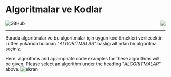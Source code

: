 # Algoritmalar ve Kodlar

<div align="left">
<img alt="GitHub" src="https://img.shields.io/github/license/oncado86/oncado86"/>
<img align="right" src="https://visitor-badge.laobi.icu/badge?page_id=oncado86.Algoritmalar_ve_Kodlar&right_color=lightgrey&format=true&left_text=My%20Page%20Visitors"></div>
<hr>
 
Burada algoritmalar ve bu algoritmalar için uygun kod örnekleri verilecektir.
Lütfen yukarıda bulunan "_ALGORITMALAR_" başlığı altından bir algoritma seçiniz.

Here, algorithms and appropriate code examples for these algorithms will be given.
Please select an algorithm under the heading "_ALGORITMALAR_" above.
![ekran](https://user-images.githubusercontent.com/77399565/105908854-c638a180-6037-11eb-8edd-b43e8cafb300.png)
